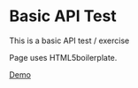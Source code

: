 # Basic API Test

This is a basic API test / exercise

Page uses HTML5boilerplate.

[Demo](http://embrilliant.github.io/GitHubApiTest/ "Demo")